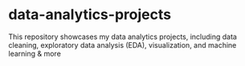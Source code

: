 # data-analytics-projects
This repository showcases my data analytics projects, including data cleaning, exploratory data analysis (EDA), visualization, and machine learning &amp; more
